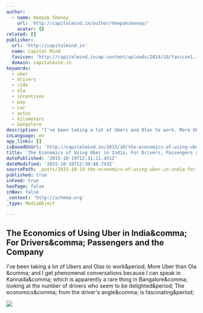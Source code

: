 ```yaml
---
author:
  - name: Deepak Shenoy
    url: 'http://capitalmind.in/author/deepakshenoy/'
    avatar: {}
related: []
publisher:
  url: 'http://capitalmind.in'
  name: Capital Mind
  favicon: 'http://capitalmind.in/wp-content/uploads/2014/10/favicon1.ico'
  domain: capitalmind.in
keywords:
  - uber
  - drivers
  - ride
  - ola
  - incentives
  - pay
  - car
  - autos
  - kilometers
  - bangalore
description: "I've been taking a lot of Ubers and Olas to work. More Uber than Ola , and I get phenomenal conversations because I can speak in Kannada, which is apparently a rare thing in Bangalore, looking at the number of drivers who seem to be delighted. The economics, from the driver's angle, is fascinating."
inLanguage: en
app_links: []
isBasedOnUrl: 'http://capitalmind.in/2015/10/the-economics-of-using-uber-in-india-for-drivers-passengers-and-the-company/'
title: 'The Economics of Using Uber in India, For Drivers, Passengers and the Company'
datePublished: '2015-10-19T12:31:11.451Z'
dateModified: '2015-10-19T12:30:48.743Z'
sourcePath: _posts/2015-10-19-the-economics-of-using-uber-in-india-for-drivers-passenger.md
published: true
inFeed: true
hasPage: false
inNav: false
_context: 'http://schema.org'
_type: MediaObject

---
```

<article style=""><h1>The Economics of Using Uber in India&amp;comma; For Drivers&amp;comma; Passengers and the Company</h1><p>I've been taking a lot of Ubers and Olas to work&amp;period; More Uber than Ola &amp;comma; and I get phenomenal conversations because I can speak in Kannada&amp;comma; which is apparently a rare thing in Bangalore&amp;comma; looking at the number of drivers who seem to be delighted&amp;period; The economics&amp;comma; from the driver's angle&amp;comma; is fascinating&amp;period;</p><img src="http://2.gravatar.com/avatar/b33e3e44cf0e3857c92922f55bbfa7b6?s=72&amp;d=identicon&amp;r=g" /></article>